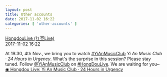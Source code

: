 ```yaml
---
layout: post
title: Other accounts
date: 2017-11-02 16:22
categories: [ 'other-accounts' ]
---
```


<div class="weibo-post-name">
  <a href="http://weibo.com/u/5990184179">HongdouLive (红豆Live)</a>
</div>
<div class="weibo-info">
  <a href="http://weibo.com/5990184179/FtevAdsB3">2017-11-02 16:22</a>
</div>

At 19:30, 4th Nov., we bring you to watch [#YiAnMusicClub](http://weibo.com/p/100808beae2e3e05b17b64f63ebedca39f19b2/super_index) *Yi An Music Club · 24 Hours in Urgency*. What's the surprise in this session? Please stay tuned. Follow [@YiAnMusicClub](http://weibo.com/u/6094546964) on [#HongDouLive](http://weibo.com/p/10080800ecc3ab49e076fcffb4a970262d6a3d). We are waiting for you~ [◉ Hongdou Live: Yi An Music Club · 24 Hours in Urgency](http://www.hongdoufm.com/room/1062232424311685187)
